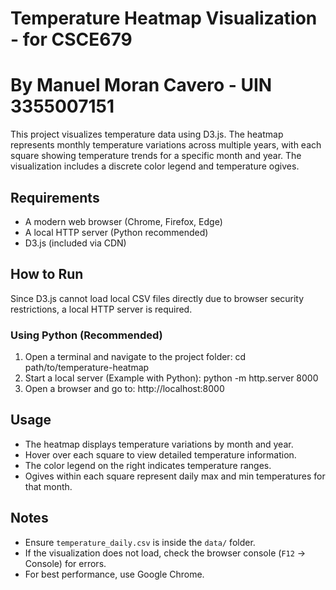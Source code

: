 # Temperature Heatmap Visualization - for CSCE679
# By Manuel Moran Cavero - UIN 3355007151

This project visualizes temperature data using D3.js. The heatmap represents monthly temperature variations across multiple years, with each square showing temperature trends for a specific month and year. The visualization includes a discrete color legend and temperature ogives.

## **Requirements**
- A modern web browser (Chrome, Firefox, Edge)
- A local HTTP server (Python recommended)
- D3.js (included via CDN)

 ## **How to Run**
Since D3.js cannot load local CSV files directly due to browser security restrictions, a local HTTP server is required.

### **Using Python (Recommended)**
1. Open a terminal and navigate to the project folder: cd path/to/temperature-heatmap
2. Start a local server (Example with Python): python -m http.server 8000
3. Open a browser and go to: http://localhost:8000

## **Usage**
- The heatmap displays temperature variations by month and year.
- Hover over each square to view detailed temperature information.
- The color legend on the right indicates temperature ranges.
- Ogives within each square represent daily max and min temperatures for that month.

## **Notes**
- Ensure `temperature_daily.csv` is inside the `data/` folder.
- If the visualization does not load, check the browser console (`F12` → Console) for errors.
- For best performance, use Google Chrome.
